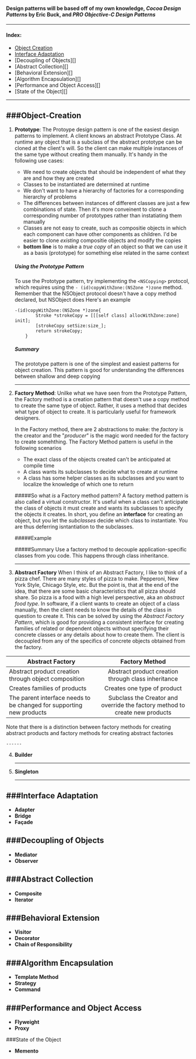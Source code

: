 #### Design patterns will be based off of my own knowledge, ___Cocoa Design Patterns___ by Eric Buck, and ___PRO Objective-C Design Patterns___

------

#### Index:
- [Object Creation](###Object-Creation)
- [Interface Adaptation](#Interface-Adaptation)
- [Decoupling of Objects][]
- [Abstract Collection][]
- [Behavioral Extension][]
- [Algorithm Encapsulation][]
- [Performance and Object Access][]
- [State of the Object][]

------

###Object-Creation 
------

1. **Prototype**: The Protoype design pattern is one of the easiest design patterns to implement. A client knows an abstract Prototype Class. At runtime any object that is a subclass of the abstract prototype can be cloned at the client's will. So the client can make multiple instances of the same type without creating them manually. It's handy in the following use cases:
	* We need to create objects that should be independent of what they are and how they are created
	* Classes to be instantiated are determined at runtime
	* We don't want to have a hierarchy of factories for a corresponding hierarchy of problems
    * The differences between instances of different classes are just a few combinations of state. Then it's more conveinent to clone a corresponding number of prototypes rather than instatiating them manually
    * Classes are not easy to create, such as compositie objects in which each component can have other components as children. I'd be easier to clone _existing_ compositie objects and modify the copies
    * **bottom line** is to make a _true copy_ of an object so that we can use it as a basis (prototype) for something else related in the same context
    
    ##### Using the Prototype Pattern
    To use the Prototype pattern, try implementing the `<NSCopying>` protocol, which requires using the `- (id)copyWithZone:(NSZone *)zone` method. Remember that the NSObject protocol doesn't have a copy method declared, but NSObject does Here's an example
    ``` 
    -(id)copyWithZone:(NSZone *)zone{
    		Stroke *strokeCopy = [[[self class] allocWithZone:zone] init];
            [strokeCopy setSize:size_];
    		return strokeCopy;
        }
    ```
    ##### Summary
    The prototype pattern is one of the simplest and easiest patterns for object creation. This pattern is good for understanding the differences between shallow and deep copying
    
    ------
    
2. **Factory Method**: Unilke what we have seen from the Prototype Pattern, the Factory method is a creation pattern that doesn't use a copy method to create the same type of object. Rather, it uses a method that decides what type of object to create. It is particularly useful for framework designers.

	In the Factory method, there are 2 abstractions to make: the _factory_ is the creator and the "_producer_" is the magic word needed for the factory to create somehthing. The Factory Method pattern is useful in the following scenarios
	* The exact class of the objects created can't be anticipated at compile time
    * A class wants its subclasses to decide what to create at runtime
    * A class has some helper classes as its subclasses and you want to localize the knowledge of which one to return


	#####So what _is_ a Factory method pattern?
	A factory method pattern is also called a virtual constructor. It's useful when a class can't anticipate the class of objects it must create and wants its subclasses to specify the objects it creates. In short, you define an **interface** for creating an object, but you let the _subclasses_ decide which class to instantiate. You are thus deferring isntantiation to the subclasses.
    
    #####Example
    
    #####Summary
    Use a factory method to decouple application-specific classes from you code. This happens through class inheritance.
    
    ------

3. **Abstract Factory**
	When I think of an Abstract Factory, I like to think of a pizza chef. There are many styles of pizza to make. Pepperoni, New York Style, Chicago Style, etc. But the point is, that at the end of the idea, that there are some basic characteristics that all pizza should share. So pizza is a food with a high level perspective, aka an _abstract food type_. In software, if a client wants to create an object of a class manually, then the client needs to know the details of the class in question to create it. 
    This can be solved by using the _Abstract Factory Pattern_, which is good for providing a consistent interface for creating families of related or dependent objects without specifying their concrete classes or any details about how to create them. The client is decoupled from any of the specifics of concrete objects obtained from the factory.

| Abstract Factory        | Factory Method           | 
| ------------- |:-------------:| 
| Abstract product creation through object composition      | Abstract product creation through class inheritance | 
| Creates families of products      | Creates one type of product      |   
| The parent interface needs to be changed for supporting new products | Subclass the Creator and override the factory method to create new products     |   

Note that there is a distinction between factory methods for creating abstract products and factory methods for creating abstract factories

	------
    
4. **Builder**

    ------
    
5. **Singleton**

	------
    
###Interface Adaptation
------
- **Adapter**
- **Bridge**
- **Façade**

###Decoupling of Objects
------
- **Mediator**
- **Observer**

###Abstract Collection
------
- **Composite**
- **Iterator**

###Behavioral Extension
------
- **Visitor**
- **Decorator**
- **Chain of Responsibility**

###Algorithm Encapsulation
------
- **Template Method**
- **Strategy**
- **Command**

###Performance and Object Access
------
- **Flyweight**
- **Proxy**

###State of the Object
- **Memento**
